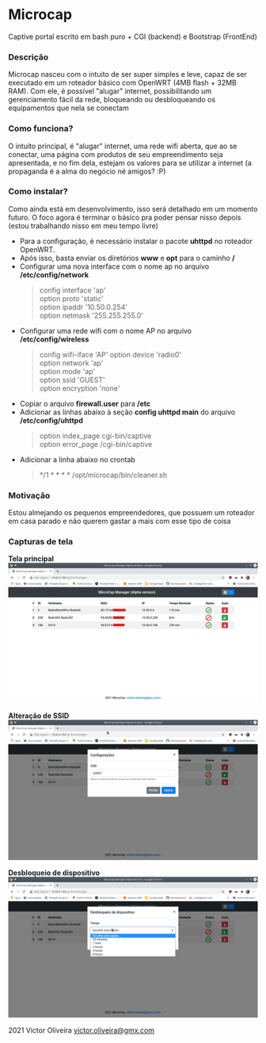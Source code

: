 # Microcap
Captive portal escrito em bash puro + CGI (backend) e Bootstrap (FrontEnd)

### Descrição
Microcap nasceu com o intuito de ser super simples e leve, capaz de ser executado em um roteador básico com OpenWRT (4MB flash + 32MB RAM).
Com ele, é possível "alugar" internet, possibilitando um gerenciamento fácil da rede, bloqueando ou desbloqueando os equipamentos que nela se conectam

### Como funciona?
O intuito principal, é "alugar" internet, uma rede wifi aberta, que ao se conectar, uma página com produtos de seu empreendimento seja apresentada, e no fim dela, estejam os valores para se utilizar a internet (a propaganda é a alma do negócio né amigos? :P)

### Como instalar?
Como ainda está em desenvolvimento, isso será detalhado em um momento futuro. O foco agora é terminar o básico pra poder pensar nisso depois (estou trabalhando 
nisso em meu tempo livre)
* Para a configuração, é necessário instalar o pacote **uhttpd** no roteador OpenWRT.
* Após isso, basta enviar os diretórios **www** e **opt** para o caminho **/**
* Configurar uma nova interface com o nome ap no arquivo **/etc/config/network**
    > config interface 'ap'  
    > option proto 'static'  
    > option ipaddr '10.50.0.254'  
    > option netmask '255.255.255.0'  
* Configurar uma rede wifi com o nome AP no arquivo **/etc/config/wireless**
    > config wifi-iface  'AP'
    > option device 'radio0'  
    > option network 'ap'  
    > option mode 'ap'  
    > option ssid 'GUEST'  
    > option encryption 'none'  
* Copiar o arquivo **firewall.user** para **/etc**
* Adicionar as linhas abaixo à seção **config uhttpd main** do arquivo **/etc/config/uhttpd**
    > option index_page       cgi-bin/captive  
    > option error_page       /cgi-bin/captive  
* Adicionar a linha abaixo no crontab
    > */1 * * * * /opt/microcap/bin/cleaner.sh

### Motivação
Estou almejando os pequenos empreendedores, que possuem um roteador em casa parado e não querem gastar a mais com esse tipo de coisa

### Capturas de tela

**Tela principal**
![Página principal](https://raw.githubusercontent.com/victor-oliveira1/microcap/main/captura_3.jpeg)

**Alteração de SSID**
![Página principal](https://raw.githubusercontent.com/victor-oliveira1/microcap/main/captura_2.jpeg)

**Desbloqueio de dispositivo**
![Página principal](https://raw.githubusercontent.com/victor-oliveira1/microcap/main/captura_1.jpeg)

2021 Victor Oliveira <victor.oliveira@gmx.com>
